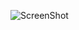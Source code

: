 
![ScreenShot](https://raw.github.com/ibuu31/weather_app/master/C:\Users\91760\Pictures\screenshot_image)

